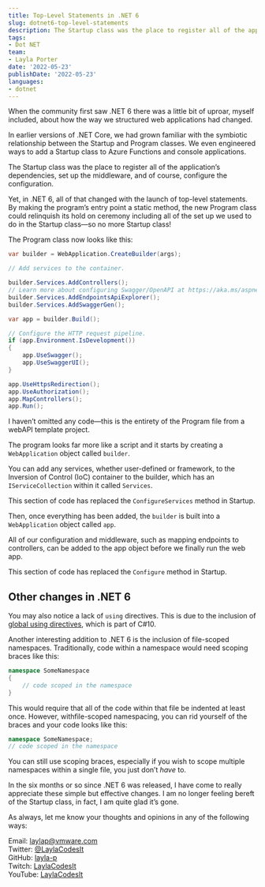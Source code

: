 ```yaml
---
title: Top-Level Statements in .NET 6
slug: dotnet6-top-level-statements
description: The Startup class was the place to register all of the application’s dependencies, set up the middleware, and of course, configure the configuration. Yet, in .NET 6, all of that changed with the launch of top-level statements.
tags:
- Dot NET
team:
- Layla Porter
date: '2022-05-23'
publishDate: '2022-05-23'
languages:
- dotnet
---
```


When the community first saw .NET 6 there was a little bit of uproar, myself included, about how the way we structured web applications had changed.

In earlier versions of .NET Core, we had grown familiar with the symbiotic relationship between the Startup and Program classes. We even engineered ways to add a Startup class to Azure Functions and console applications.

The Startup class was the place to register all of the application’s dependencies, set up the middleware, and of course, configure the configuration.

Yet, in .NET 6, all of that changed with the launch of top-level statements. By making the program’s entry point a static method, the new Program class could relinquish its hold on ceremony including all of the set up we used to do in the Startup class—so no more Startup class!

The Program class now looks like this:

``` csharp
var builder = WebApplication.CreateBuilder(args);

// Add services to the container.

builder.Services.AddControllers();
// Learn more about configuring Swagger/OpenAPI at https://aka.ms/aspnetcore/swashbuckle
builder.Services.AddEndpointsApiExplorer();
builder.Services.AddSwaggerGen();

var app = builder.Build();

// Configure the HTTP request pipeline.
if (app.Environment.IsDevelopment())
{
    app.UseSwagger();
    app.UseSwaggerUI();
}

app.UseHttpsRedirection();
app.UseAuthorization();
app.MapControllers();
app.Run();
```
I haven’t omitted any code—this is the entirety of the Program file from a webAPI template project.

The program looks far more like a script and it starts by creating a `WebApplication` object called `builder`.

You can add any services, whether user-defined or framework, to the Inversion of Control (IoC) container to the builder, which has an `IServiceCollection` within it called `Services`.

This section of code has replaced the `ConfigureServices` method in Startup.

Then, once everything has been added, the `builder` is built into a `WebApplication` object called `app`.  

All of our configuration and middleware, such as mapping endpoints to controllers, can be added to the app object before we finally run the web app.

This section of code has replaced the `Configure` method in Startup.

## Other changes in .NET 6

You may also notice a lack of `using` directives. This is due to the inclusion of [global using directives](/blog/new-global-usings-in-csharp-10/), which is part of C#10.

Another interesting addition to .NET 6 is the inclusion of file-scoped namespaces. Traditionally, code within a namespace would need scoping braces like this:

```csharp
namespace SomeNamespace
{
    // code scoped in the namespace
}
```

This would require that all of the code within that file  be indented at least once. However, withfile-scoped namespacing, you can rid yourself of the braces and your code looks like this:

```csharp
namespace SomeNamespace;
// code scoped in the namespace
```

You can still use scoping braces, especially if you wish to scope multiple namespaces within a single file, you just don’t *have* to.

In the six months or so since .NET 6 was released, I have come to really appreciate these simple but effective changes. I am no longer feeling bereft of the Startup class, in fact, I am quite glad it’s gone.

As always, let me know your thoughts and opinions in any of the following ways:

Email: [laylap@vmware.com](mailto:laylap@vmware.com)  
Twitter: [@LaylaCodesIt](http://twitter.com/laylacodesit)  
GitHub: [layla-p](https://github.com/Layla-P)  
Twitch: [LaylaCodesIt](https://www.twitch.tv/laylacodesit/)  
YouTube: [LaylaCodesIt](https://www.youtube.com/channel/UCrgujxhBlukMz4YH-o1cogQ)  